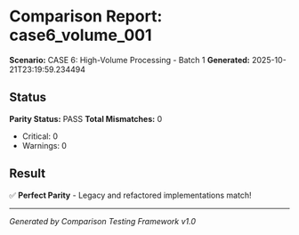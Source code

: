 # Comparison Report: case6_volume_001
**Scenario:** CASE 6: High-Volume Processing - Batch 1
**Generated:** 2025-10-21T23:19:59.234494

## Status
**Parity Status:** PASS
**Total Mismatches:** 0
  - Critical: 0
  - Warnings: 0

## Result
✅ **Perfect Parity** - Legacy and refactored implementations match!

---
*Generated by Comparison Testing Framework v1.0*